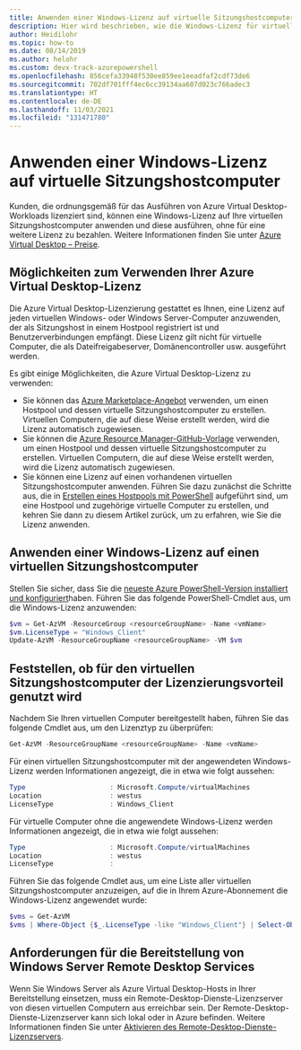 ```yaml
---
title: Anwenden einer Windows-Lizenz auf virtuelle Sitzungshostcomputer – Azure
description: Hier wird beschrieben, wie die Windows-Lizenz für virtuelle Azure Virtual Desktop-Computer angewendet wird.
author: Heidilohr
ms.topic: how-to
ms.date: 08/14/2019
ms.author: helohr
ms.custom: devx-track-azurepowershell
ms.openlocfilehash: 856cefa33948f530ee859ee1eeadfaf2cdf73de6
ms.sourcegitcommit: 702df701fff4ec6cc39134aa607d023c766adec3
ms.translationtype: HT
ms.contentlocale: de-DE
ms.lasthandoff: 11/03/2021
ms.locfileid: "131471780"
---
```

# <a name="apply-windows-license-to-session-host-virtual-machines"></a>Anwenden einer Windows-Lizenz auf virtuelle Sitzungshostcomputer

Kunden, die ordnungsgemäß für das Ausführen von Azure Virtual Desktop-Workloads lizenziert sind, können eine Windows-Lizenz auf Ihre virtuellen Sitzungshostcomputer anwenden und diese ausführen, ohne für eine weitere Lizenz zu bezahlen. Weitere Informationen finden Sie unter [Azure Virtual Desktop – Preise](https://azure.microsoft.com/pricing/details/virtual-desktop/).

## <a name="ways-to-use-your-azure-virtual-desktop-license"></a>Möglichkeiten zum Verwenden Ihrer Azure Virtual Desktop-Lizenz
Die Azure Virtual Desktop-Lizenzierung gestattet es Ihnen, eine Lizenz auf jeden virtuellen Windows- oder Windows Server-Computer anzuwenden, der als Sitzungshost in einem Hostpool registriert ist und Benutzerverbindungen empfängt. Diese Lizenz gilt nicht für virtuelle Computer, die als Dateifreigabeserver, Domänencontroller usw. ausgeführt werden.

Es gibt einige Möglichkeiten, die Azure Virtual Desktop-Lizenz zu verwenden:
- Sie können das [Azure Marketplace-Angebot](./create-host-pools-azure-marketplace.md) verwenden, um einen Hostpool und dessen virtuelle Sitzungshostcomputer zu erstellen. Virtuellen Computern, die auf diese Weise erstellt werden, wird die Lizenz automatisch zugewiesen.
- Sie können die [Azure Resource Manager-GitHub-Vorlage](./virtual-desktop-fall-2019/create-host-pools-arm-template.md) verwenden, um einen Hostpool und dessen virtuelle Sitzungshostcomputer zu erstellen. Virtuellen Computern, die auf diese Weise erstellt werden, wird die Lizenz automatisch zugewiesen.
- Sie können eine Lizenz auf einen vorhandenen virtuellen Sitzungshostcomputer anwenden. Führen Sie dazu zunächst die Schritte aus, die in [Erstellen eines Hostpools mit PowerShell](./create-host-pools-powershell.md) aufgeführt sind, um eine Hostpool und zugehörige virtuelle Computer zu erstellen, und kehren Sie dann zu diesem Artikel zurück, um zu erfahren, wie Sie die Lizenz anwenden.

## <a name="apply-a-windows-license-to-a-session-host-vm"></a>Anwenden einer Windows-Lizenz auf einen virtuellen Sitzungshostcomputer
Stellen Sie sicher, dass Sie die [neueste Azure PowerShell-Version installiert und konfiguriert](/powershell/azure/)haben. Führen Sie das folgende PowerShell-Cmdlet aus, um die Windows-Lizenz anzuwenden:

```powershell
$vm = Get-AzVM -ResourceGroup <resourceGroupName> -Name <vmName>
$vm.LicenseType = "Windows_Client"
Update-AzVM -ResourceGroupName <resourceGroupName> -VM $vm
```

## <a name="verify-your-session-host-vm-is-utilizing-the-licensing-benefit"></a>Feststellen, ob für den virtuellen Sitzungshostcomputer der Lizenzierungsvorteil genutzt wird
Nachdem Sie Ihren virtuellen Computer bereitgestellt haben, führen Sie das folgende Cmdlet aus, um den Lizenztyp zu überprüfen:
```powershell
Get-AzVM -ResourceGroupName <resourceGroupName> -Name <vmName>
```

Für einen virtuellen Sitzungshostcomputer mit der angewendeten Windows-Lizenz werden Informationen angezeigt, die in etwa wie folgt aussehen:

```powershell
Type                     : Microsoft.Compute/virtualMachines
Location                 : westus
LicenseType              : Windows_Client
```

Für virtuelle Computer ohne die angewendete Windows-Lizenz werden Informationen angezeigt, die in etwa wie folgt aussehen:

```powershell
Type                     : Microsoft.Compute/virtualMachines
Location                 : westus
LicenseType              :
```

Führen Sie das folgende Cmdlet aus, um eine Liste aller virtuellen Sitzungshostcomputer anzuzeigen, auf die in Ihrem Azure-Abonnement die Windows-Lizenz angewendet wurde:

```powershell
$vms = Get-AzVM
$vms | Where-Object {$_.LicenseType -like "Windows_Client"} | Select-Object ResourceGroupName, Name, LicenseType
```

## <a name="requirements-for-deploying-windows-server-remote-desktop-services"></a>Anforderungen für die Bereitstellung von Windows Server Remote Desktop Services

Wenn Sie Windows Server als Azure Virtual Desktop-Hosts in Ihrer Bereitstellung einsetzen, muss ein Remote-Desktop-Dienste-Lizenzserver von diesen virtuellen Computern aus erreichbar sein. Der Remote-Desktop-Dienste-Lizenzserver kann sich lokal oder in Azure befinden. Weitere Informationen finden Sie unter [Aktivieren des Remote-Desktop-Dienste-Lizenzservers](/windows-server/remote/remote-desktop-services/rds-activate-license-server).
